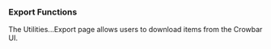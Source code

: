 ### Export Functions

The Utilities...Export page allows users to download items from the Crowbar UI.  
